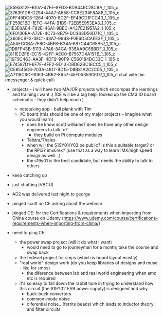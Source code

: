 ![8595812E-B10A-47FE-8FD3-BDB449C78C8A_1_105_c](https://user-images.githubusercontent.com/18327771/116102052-a3f20680-a6ae-11eb-8641-ace7ad20aec8.jpeg)
![376391D6-D294-44A7-A658-CC8E234F8A88_1_105_c](https://user-images.githubusercontent.com/18327771/116102058-a5bbca00-a6ae-11eb-90d4-2a23cfb8fb29.jpeg)
![0FF49DC6-1264-4070-8C2F-EF49CD1FCC43_1_105_c](https://user-images.githubusercontent.com/18327771/116101061-d0595300-a6ad-11eb-8734-ba07c59a647d.jpeg)
![F259E1BD-1EFC-44FA-B1B9-F2EB5E953EA3_1_105_c](https://user-images.githubusercontent.com/18327771/116101072-d2231680-a6ad-11eb-8edf-2bec10a67141.jpeg)
![1E3E0AE4-F82E-46A1-9BEC-A437E21957A2_1_105_c](https://user-images.githubusercontent.com/18327771/116101081-d3544380-a6ad-11eb-8ee4-58a20a483a77.jpeg)
![6F0130EA-A72E-4C73-8B79-DC363D56D71C_1_105_c](https://user-images.githubusercontent.com/18327771/116101088-d4857080-a6ad-11eb-9080-c76ece23a11c.jpeg)
![360ECBF3-38C1-43A7-9948-F0E6D5CAEE3F_1_105_c](https://user-images.githubusercontent.com/18327771/116101091-d51e0700-a6ad-11eb-8b31-e32ad5335a73.jpeg)
![A5AECCBA-7F8C-4BFB-B34A-687C44C65B57_1_105_c](https://user-images.githubusercontent.com/18327771/116101098-d5b69d80-a6ad-11eb-9a15-20fd65bbf1c2.jpeg)
![1D8FF43B-5113-47A6-84CA-936AA9C68BDF_1_105_c](https://user-images.githubusercontent.com/18327771/116101107-d818f780-a6ad-11eb-83f6-9c7bd988bb34.jpeg)
![811ED2F8-EC15-42FF-AEC0-B7557D4A157B_1_105_c](https://user-images.githubusercontent.com/18327771/116101110-d8b18e00-a6ad-11eb-929d-0e37d5e9b97e.jpeg)
![19F9C463-AA3F-4DF9-90F9-C560184DC33C_1_105_c](https://user-images.githubusercontent.com/18327771/116101113-d94a2480-a6ad-11eb-8ec0-1c2150aed6fb.jpeg)
![E74587D1-6F7F-4FF2-9D13-DBD62BC1BCC5_1_105_c](https://user-images.githubusercontent.com/18327771/116101119-da7b5180-a6ad-11eb-90f4-591a09d8a197.jpeg)
![CE6545C6-703A-4817-BD15-D8B81A2C2C05_1_105_c](https://user-images.githubusercontent.com/18327771/116101120-db13e800-a6ad-11eb-930c-c76bbdf0e932.jpeg)
![A7116C6C-9D63-4BB2-8657-45F05359C6D7_1_105_c](https://user-images.githubusercontent.com/18327771/116100441-34c7e280-a6ad-11eb-8632-3d2ca1167d19.jpeg)
chat with tim (messenger & quick call)
- projects - i will have two MAJOR projects which encompas the learnings and training i want :) (CE will be a big help; looked up the CM3 IO board schematic - they didn't help much )
  - notetaking app - ball plank with Tim
  - I/O board (this should be one of my major projects - imagine what you would learn)
    - does he know scott williams? does he have any other design engineers to talk to?
      - they build on Pi compute modules
    - Telstra/Thales
    - when will the S19Y01/Y02 be public? is this a suitable target? or the RPi3? imx6rex? (use that as a way to learn iMX/high speed design as well...)
    - the s19y01 is the best candidate, but needs the ability to talk to others
- keep catching up
- just chatting (VBCU)

- AD2 was delivered last night to george
- pinged scott on CE asking about the webinar
- pinged CE: for the Certifications & requirements when importing from China course on Udemy (https://www.udemy.com/course/certifications-requirements-when-importing-from-china/)
- need to ping CE
  - the power swap project (will it do what i want)
    - would need to go to journeyman for a month; take the course and swap back
  - the fedevel project for smps (which is board layout mostly)
  - "real world" design work (do you keep libraries of designs and reuse - like for smps)
    - the diference between lab and real world engineering when emc etc is required
  - it's so easy to fall down the rabbit hole in trying to understand how this circuit (the S19Y02 EVB power supply) is designed and why
    - buck-buck converters
    - common-mode noise
    - diferential noise.. (ferrite beads) which leads to inductor theory and filter circuits
